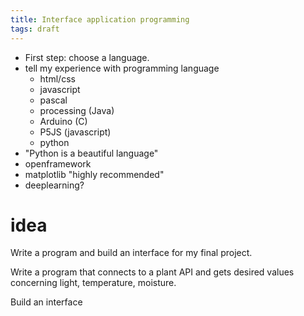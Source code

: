 ```yaml
---
title: Interface application programming
tags: draft
---
```


- First step: choose a language.
- tell my experience with programming language
  - html/css
  - javascript
  - pascal
  - processing (Java)
  - Arduino (C)
  - P5JS (javascript)
  - python
- "Python is a beautiful language"
- openframework
- matplotlib "highly recommended"
- deeplearning?

# idea

Write a program and build an interface for my final project.

Write a program that connects to a plant API and gets desired values concerning light, temperature, moisture.

Build an interface
